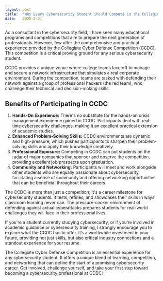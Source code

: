 ```yaml
---
layout: post
title:  "Why Every Cybersecurity Student Should Compete in the Collegiate Cyber Defense Competition (CCDC)"
date:   2025-2-21
---
```


<p class="intro"><span class="dropcap">A</span>s a consultant in the cybersecurity field, I have seen many educational programs and competitions that aim to prepare the next generation of professionals. However, few offer the comprehensive and practical experience provided by the Collegiate Cyber Defense Competition (CCDC). This competition is a critical proving ground for any serious cybersecurity student.</p>

CCDC provides a unique venue where college teams face off to manage and secure a network infrastructure that simulates a real corporate environment. During the competition, teams are tasked with defending their network against a group of professional hackers (the red team), who challenge their technical and decision-making skills.

## Benefits of Participating in CCDC
1. **Hands-On Experience:** There's no substitute for the hands-on crisis management experience gained in CCDC. Participants deal with real-time cybersecurity challenges, making it an excellent practical extension of academic studies.
2. **Enhanced Problem-Solving Skills:** CCDC environments are dynamic and high-pressure, which pushes participants to sharpen their problem-solving skills and apply their knowledge creatively.
3. **Professional Exposure:** Competing in CCDC can put students on the radar of major companies that sponsor and observe the competition, providing excellent job prospects upon graduation.
4. **Community and Networking:** Participants will meet and work alongside other students who are equally passionate about cybersecurity, facilitating a sense of community and offering networking opportunities that can be beneficial throughout their careers.

The CCDC is more than just a competition; it's a career milestone for cybersecurity students. It tests, refines, and showcases their skills in ways classroom learning never can. The pressure-cooker environment of defending against actual cyberattacks prepares students for real-world challenges they will face in their professional lives.

If you're a student currently studying cybersecurity, or if you're involved in academic guidance or cybersecurity training, I strongly encourage you to explore what the CCDC has to offer. It’s a worthwhile investment in your future, providing not just skills, but also critical industry connections and a standout experience for your resume.

The Collegiate Cyber Defense Competition is an essential experience for any cybersecurity student. It offers a unique blend of learning, competition, and networking that can define the start of a promising cybersecurity career. Get involved, challenge yourself, and take your first step toward becoming a cybersecurity professional at CCDC!
